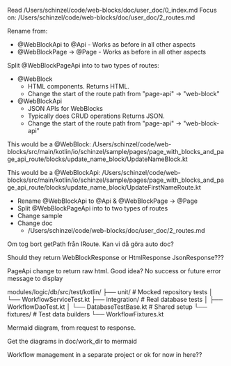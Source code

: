 


Read /Users/schinzel/code/web-blocks/doc/user_doc/0_index.md
Focus on: /Users/schinzel/code/web-blocks/doc/user_doc/2_routes.md


Rename from:
- @WebBlockApi to @Api - Works as before in all other aspects
- @WebBlockPage → @Page - Works as before in all other aspects

Split @WebBlockPageApi into to two types of routes:
- @WebBlock
  - HTML components. Returns HTML.
  - Change the start of the route path from "page-api" -> "web-block"
- @WebBlockApi
  - JSON APIs for WebBlocks
  - Typically does CRUD operations Returns JSON.
  - Change the start of the route path from "page-api" -> "web-block-api"

This would be a @WebBlock:
/Users/schinzel/code/web-blocks/src/main/kotlin/io/schinzel/sample/pages/page_with_blocks_and_page_api_route/blocks/update_name_block/UpdateNameBlock.kt

This would be a @WebBlockApi:
/Users/schinzel/code/web-blocks/src/main/kotlin/io/schinzel/sample/pages/page_with_blocks_and_page_api_route/blocks/update_name_block/UpdateFirstNameRoute.kt

- Rename @WebBlockApi to @Api & @WebBlockPage → @Page
- Split @WebBlockPageApi into to two types of routes
- Change sample
- Change doc
  - /Users/schinzel/code/web-blocks/doc/user_doc/2_routes.md





Om tog bort getPath från IRoute. Kan vi då göra auto doc?


Should they return WebBlockResponse or HtmlResponse JsonResponse???



PageApi change to return raw html. Good idea? No success
or future error message to display


modules/logic/db/src/test/kotlin/
├── unit/                    # Mocked repository tests
│   └── WorkflowServiceTest.kt
├── integration/             # Real database tests
│   ├── WorkflowDaoTest.kt
│   └── DatabaseTestBase.kt  # Shared setup
└── fixtures/                # Test data builders
└── WorkflowFixtures.kt

Mermaid diagram, from request to response.

Get the diagrams in doc/work_dir to mermaid



Workflow management in a separate project or ok for now in here??
